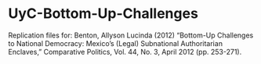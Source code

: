 # UyC-Bottom-Up-Challenges
Replication files for: Benton, Allyson Lucinda (2012) “Bottom-Up Challenges to National Democracy: Mexico’s (Legal) Subnational Authoritarian Enclaves,” Comparative Politics, Vol. 44, No. 3, April 2012 (pp. 253-271).
